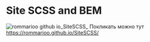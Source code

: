 # Site SCSS and BEM
![rommarioo github io_SiteSCSS_](https://github.com/rommarioo/SiteSCSS/assets/94062597/cd7c6d09-aa77-46c3-85bb-1c9c75a418d6)
Покликать можно тут https://rommarioo.github.io/SiteSCSS/
